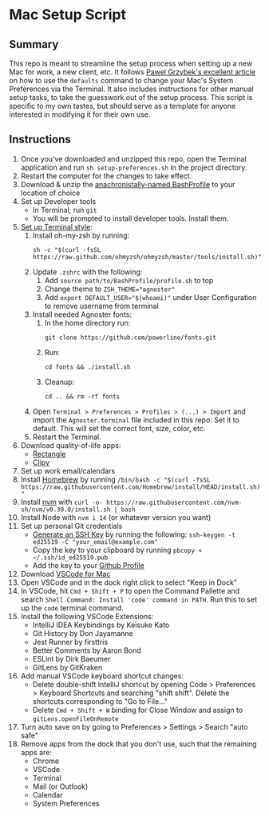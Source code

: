 # Mac Setup Script

## Summary
This repo is meant to streamline the setup process when setting up a new Mac for work, a new client, etc. It follows [Pawel Grzybek's excellent article](https://pawelgrzybek.com/change-macos-user-preferences-via-command-line/) on how to use the `defaults` command to change your Mac's System Preferences via the Terminal. It also includes instructions for other manual setup tasks, to take the guesswork out of the setup process. This script is specific to my own tastes, but should serve as a template for anyone interested in modifying it for their own use.

## Instructions
1. Once you've downloaded and unzipped this repo, open the Terminal application and run `sh setup-preferences.sh` in the project directory.
1. Restart the computer for the changes to take effect.
1. Download & unzip the [anachronistally-named BashProfile](https://github.com/ac3charland/BashProfile) to your location of choice
1. Set up Developer tools
    - In Terminal, run `git`
    - You will be prompted to install developer tools. Install them.
1. [Set up Terminal style](https://inspirnathan.com/posts/22-install-ohmyzsh-with-agnoster-theme/):
    1. Install oh-my-zsh by running:
        ```
        sh -c "$(curl -fsSL https://raw.github.com/ohmyzsh/ohmyzsh/master/tools/install.sh)"
        ```
    1. Update `.zshrc` with the following:
        1. Add `source path/to/BashProfile/profile.sh` to top
        1. Change theme to `ZSH_THEME="agnoster"`
        1. Add `export DEFAULT_USER="$(whoami)"` under User Configuration to remove username from terminal
    1. Install needed Agnoster fonts:
        1. In the home directory run: 
            ```
            git clone https://github.com/powerline/fonts.git
            ```
        1. Run:
            ```
            cd fonts && ./install.sh
            ```
        1. Cleanup:
            ```
            cd .. && rm -rf fonts
            ```
    1. Open `Terminal > Preferences > Profiles > (...) > Import` and import the `Agnoster.terminal` file included in this repo. Set it to default. This will set the correct font, size, color, etc.
    1. Restart the Terminal.
1. Download quality-of-life apps:
    - [Rectangle](https://rectangleapp.com/)
    - [Clipy](https://clipy-app.com/)
1. Set up work email/calendars
1. Install [Homebrew](https://brew.sh/) by running `/bin/bash -c "$(curl -fsSL https://raw.githubusercontent.com/Homebrew/install/HEAD/install.sh)"
`
1. Install [nvm](https://github.com/nvm-sh/nvm) with `curl -o- https://raw.githubusercontent.com/nvm-sh/nvm/v0.39.0/install.sh | bash`
1. Install Node with `nvm i 14` (or whatever version you want)
1. Set up personal Git credentials
    - [Generate an SSH Key](https://docs.github.com/en/authentication/connecting-to-github-with-ssh/generating-a-new-ssh-key-and-adding-it-to-the-ssh-agent) by running the following: `ssh-keygen -t ed25519 -C "your_email@example.com"`
    - Copy the key to your clipboard by running `pbcopy < ~/.ssh/id_ed25519.pub`
    - Add the key to your [Github Profile](https://github.com/settings/keys)
1. Download [VSCode for Mac](https://code.visualstudio.com/download)
1. Open VSCode and in the dock right click to select "Keep in Dock"
1. In VSCode, hit `Cmd + Shift + P` to open the Command Pallette and search `Shell Command: Install 'code' command in PATH`. Run this to set up the `code` terminal command.
1. Install the following VSCode Extensions:
    - IntelliJ IDEA Keybindings by Keisuke Kato
    - Git History by Don Jayamanne
    - Jest Runner by firsttris
    - Better Comments by Aaron Bond
    - ESLint by Dirk Baeumer
    - GitLens by GitKraken
1. Add manual VSCode keyboard shortcut changes:
    - Delete double-shift IntelliJ shortcut by opening Code > Preferences > Keyboard Shortcuts and searching "shift shift". Delete the shortcuts corresponding to "Go to File..."
    - Delete `Cmd + Shift + W` binding for Close Window and assign to `gitLens.openFileOnRemote`
1. Turn auto save on by going to Preferences > Settings > Search "auto safe"
1. Remove apps from the dock that you don't use, such that the remaining apps are:
    - Chrome
    - VSCode
    - Terminal
    - Mail (or Outlook)
    - Calendar
    - System Preferences


